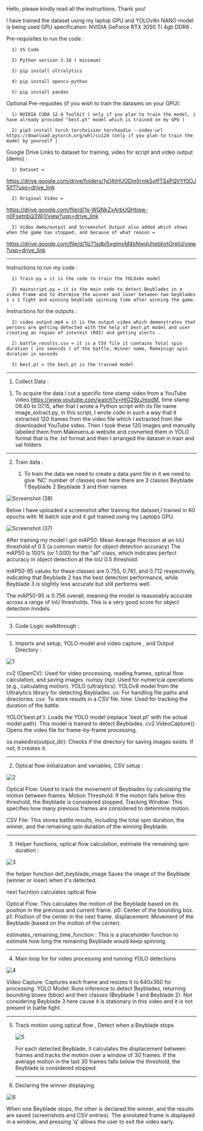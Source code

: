 Hello, please kindly read all the instructions. Thank you!

I have trained the dataset using my laptop GPU and YOLOv8n NANO model is being used
GPU specification: NVIDIA GeForce RTX 3050 Ti 4gb DDR6 .


Pre-requisites to run the code :

      1) VS Code 
      
      2) Python version 3.10 ( minimum)
      
      3) pip install ultralytics
      
      4) pip install opencv-python
      
      5) pip install pandas
      
Optional Pre-requsites (if you wish to train the datasets on your GPU):

      1) NVIDIA CUDA 12.4 Toolkit ( only if you plan to train the model, i have already provided "best.pt" model which is trained on my GPU ) 
      
      2) pip3 install torch torchvision torchaudio --index-url https://download.pytorch.org/whl/cu124 (only if you plan to train the model by yourself )



Google Drive Links to dataset for training, video for script and video output (demo) :

      1) Dataset = 
      
https://drive.google.com/drive/folders/1g14tHUODm5rmkSqffTSxPQVYf0OJ5lf7?usp=drive_link
      
      2) Original Video = 
      
https://drive.google.com/file/d/1s-WQNkZxArbUQHtiqw-n0FsetnbQ3Wj1/view?usp=drive_link
      
      3) Video demo/output and Screenshot Output also added which shows when the game has stopped, and because of what reason =
       
https://drive.google.com/file/d/1lz71sdbi5xgjmyM4bNwqUhebbytOrelU/view?usp=drive_link

---

Instructions to run my code :

      1) Train.py = it is the code to train the YOLOv8n model
      
      2) mainscript.py = it is the main code to detect Beyblades in a video frame and to dtermine the winner and loser between two beyblades 1 v 1 fight and winning beyblade spinning time after winning the game.

Instructions for the outputs :

      1) video output.mp4 = it is the output video which demonstrates that persons are getting detected with the help of best.pt model and user creating an region of interest (ROI) and getting alerts .
      
      2) battle_results.csv = it is a CSV file it contains Total spin duration ( ins seoncds ) of the battle, Winner name, Remainign spin duration in seconds 
      
      3) best.pt = the best.pt is the trained model 

---

1) Collect Data :

  1.  To acquire the data I cut a specific time stamp video from a YouTube video https://www.youtube.com/watch?v=HlG29zJmodM, time stamp 06.40 to 07.15, after that  I wrote a Python script with its file name 
   image_extract.py, in this script, I wrote code in such a way that it extracted 120 frames from the video file which I extracted from the downloaded YouTube video. Then I took these 120 images and manually labelled them from Makesens.ai website and covnerted them in YOLO format that is the .txt format and then I arranged the dataset in train and val folders

---

2) Train data :

   1.  To train the data we need to create a data.yaml file in it we need to give 'NC' number of classes over here there are 3 classes Beyblade 1 Beyblade 2 Beyblade 3 and thier names

![Screenshot (38)](https://github.com/user-attachments/assets/6300b423-73fa-45b9-9663-1c512fd03fb8)


Below I have uploaded a screenshot after training the dataset,I trained in 60 epochs with 16 batch size and it got trained using my Laptops GPU.



![Screenshot (37)](https://github.com/user-attachments/assets/15dc734b-670f-46d9-a43e-3fed0d34f087)

After training my model I got mAP50: Mean Average Precision at an IoU threshold of 0.5 (a common metric for object detection accuracy) The mAP50 is 100% (or 1.000) for the "all" class, which indicates perfect accuracy in object detection at the IoU 0.5 threshold.

mAP50-95 values for these classes are 0.755, 0.761, and 0.712 respectively, indicating that Beyblade 2 has the best detection performance, while Beyblade 3 is slightly less accurate but still performs well.

The mAP50-95 is 0.756 overall, meaning the model is reasonably accurate across a range of IoU thresholds. This is a very good score for object detection models.


---

3) Code Logic walkthrough :

---

1) Imports and setup, YOLO model and video capture , and Output Directory :


![1](https://github.com/user-attachments/assets/cab0b3d2-cca1-4836-aa42-28898e4b550e)

cv2 (OpenCV): Used for video processing, reading frames, optical flow calculation, and saving images.
numpy (np): Used for numerical operations (e.g., calculating motion).
YOLO (ultralytics): YOLOv8 model from the Ultralytics library for detecting Beyblades.
os: For handling file paths and directories.
csv: To store results in a CSV file.
time: Used for tracking the duration of the battle.

YOLO('best.pt'): Loads the YOLO model (replace 'best.pt' with the actual model path). This model is trained to detect Beyblades.
cv2.VideoCapture(): Opens the video file for frame-by-frame processing.

os.makedirs(output_dir): Checks if the directory for saving images exists. If not, it creates it.

---

2) Optical flow initialization and variables, CSV setup :

![2](https://github.com/user-attachments/assets/8986cf67-0891-4565-b467-9ca5516f348e)



Optical Flow: Used to track the movement of Beyblades by calculating the motion between frames.
Motion Threshold: If the motion falls below this threshold, the Beyblade is considered stopped.
Tracking Window: This specifies how many previous frames are considered to determine motion.

CSV File: This stores battle results, including the total spin duration, the winner, and the remaining spin duration of the winning Beyblade.

---


3) Helper functions, optical flow calculation, estimate the remaining spin duration :


![3](https://github.com/user-attachments/assets/ca1bfbe1-9697-41d4-99ae-82cf1ff49fb7)



the helper function def_beyblade_image Saves the image of the Beyblade (winner or loser) when it's detected.

next fucntion  calculates optical flow 

Optical Flow: This calculates the motion of the Beyblade based on its position in the previous and current frame.
p0: Center of the bounding box.
p1: Position of the center in the next frame.
displacement: Movement of the Beyblade (based on the motion of the center).

estimates_remaining_time_function  : This is a placeholder function to estimate how long the remaining Beyblade would keep spinning.

---


4) Main loop for for video processing and running YOLO detections

![4](https://github.com/user-attachments/assets/816f0488-dc32-4579-9f71-7cc1fca3e530)

Video Capture: Captures each frame and resizes it to 640x360 for processing.
YOLO Model: Runs inference to detect Beyblades, returning bounding boxes (bbox) and their classes (Beyblade 1 and Beyblade 2).
Not considering Beyblade 3 here cause it is stationary in this video and it is not present in battle fight.

---


5) Track motion using optical flow , Detect when a Beyblade stops

   ![5](https://github.com/user-attachments/assets/bb0f7d2e-60b2-4ebe-ac5e-d0473852691e)


   For each detected Beyblade, it calculates the displacement between frames and tracks the motion over a window of 30 frames.
   If the average motion in the last 30 frames falls below the threshold, the Beyblade is considered stopped.

   ---


6) Declaring the winner displaying.

   


![6](https://github.com/user-attachments/assets/38214656-8827-43e3-9f38-a54d8253891b)

When one Beyblade stops, the other is declared the winner, and the results are saved (screenshots and CSV entries).
The annotated frame is displayed in a window, and pressing 'q' allows the user to exit the video early.



   


   



